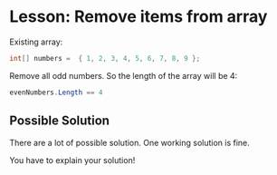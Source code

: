 ﻿# Lesson: Remove items from array

Existing array:

```C#
int[] numbers =  { 1, 2, 3, 4, 5, 6, 7, 8, 9 };
```

Remove all odd numbers. So the length of the array will be 4:

```C#
evenNumbers.Length == 4
```

## Possible Solution

There are a lot of possible solution.
One working solution is fine.

You have to explain your solution!
